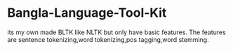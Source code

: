 # Bangla-Language-Tool-Kit
its my own made BLTK like NLTK but only have basic features. The features are sentence tokenizing,word tokenizing,pos tagging,word stemming.

